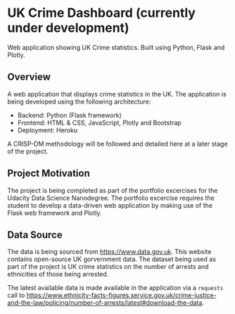 # UK Crime Dashboard (currently under development)
Web application showing UK Crime statistics. Built using Python, Flask and Plotly.
## Overview
A web application that displays crime statistics in the UK. The application is being developed using the following architecture:

* Backend: Python (Flask framework)
* Frontend: HTML & CSS, JavaScript, Plotly and Bootstrap
* Deployment: Heroku

A CRISP-DM methodology will be followed and detailed here at a later stage of the project.
## Project Motivation
The project is being completed as part of the portfolio excercises for the Udacity Data Science Nanodegree. The portfolio excercise requires the student to develop a data-driven web application by making use of the Flask web framework and Plotly.
## Data Source
The data is being sourced from https://www.data.gov.uk. This website contains open-source UK gorvernment data. The dataset being used as part of the project is UK crime statistics on the number of arrests and ethnicities of those being arrested. 

The latest available data is made available in the application via a `requests` call to https://www.ethnicity-facts-figures.service.gov.uk/crime-justice-and-the-law/policing/number-of-arrests/latest#download-the-data.

